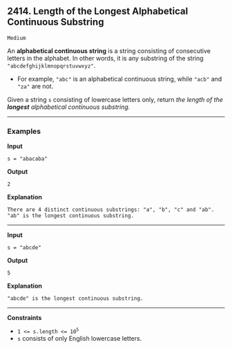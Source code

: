 ## 2414. Length of the Longest Alphabetical Continuous Substring

`Medium`

An **alphabetical continuous string** is a string consisting of consecutive letters in the alphabet. In other words, it is any substring of the string `"abcdefghijklmnopqrstuvwxyz"`.

* For example, `"abc"` is an alphabetical continuous string, while `"acb"` and `"za"` are not.

Given a string `s` consisting of lowercase letters only, return *the length of the **longest** alphabetical continuous substring.*

---

### Examples

**Input**
```
s = "abacaba"
```

**Output**
```
2
```

**Explanation**
```
There are 4 distinct continuous substrings: "a", "b", "c" and "ab".
"ab" is the longest continuous substring.
```

---

**Input**
```
s = "abcde"
```

**Output**
```
5
```

**Explanation**
```
"abcde" is the longest continuous substring.
```

---

**Constraints**
* <code>1 <= s.length <= 10<sup>5</sup></code>
* `s` consists of only English lowercase letters.
